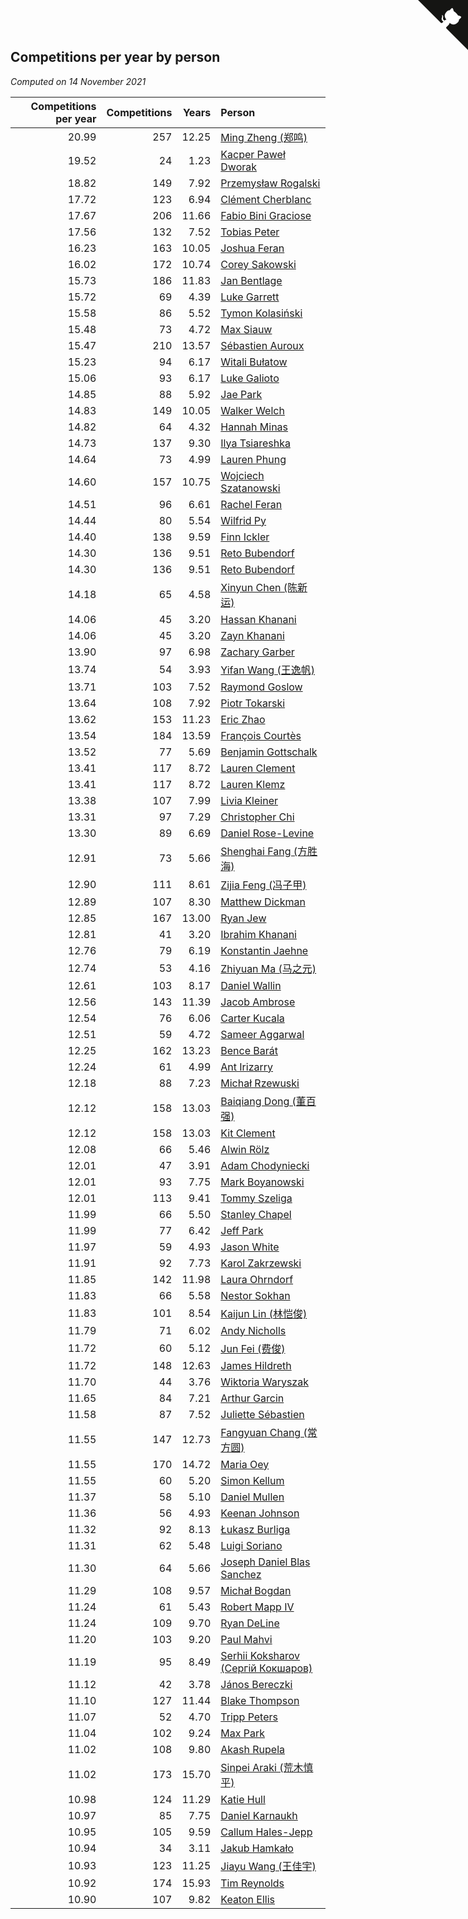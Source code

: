 ## Competitions per year by person

*Computed on 14 November 2021*

| Competitions per year | Competitions | Years | Person |
| ---: | ---: | ---: | :--- |
| 20.99 | 257 | 12.25 | [Ming Zheng (郑鸣)](https://www.worldcubeassociation.org/persons/2009ZHEN11) |
| 19.52 | 24 | 1.23 | [Kacper Paweł Dworak](https://www.worldcubeassociation.org/persons/2020DWOR01) |
| 18.82 | 149 | 7.92 | [Przemysław Rogalski](https://www.worldcubeassociation.org/persons/2013ROGA02) |
| 17.72 | 123 | 6.94 | [Clément Cherblanc](https://www.worldcubeassociation.org/persons/2014CHER05) |
| 17.67 | 206 | 11.66 | [Fabio Bini Graciose](https://www.worldcubeassociation.org/persons/2010GRAC02) |
| 17.56 | 132 | 7.52 | [Tobias Peter](https://www.worldcubeassociation.org/persons/2014PETE03) |
| 16.23 | 163 | 10.05 | [Joshua Feran](https://www.worldcubeassociation.org/persons/2011FERA01) |
| 16.02 | 172 | 10.74 | [Corey Sakowski](https://www.worldcubeassociation.org/persons/2011SAKO01) |
| 15.73 | 186 | 11.83 | [Jan Bentlage](https://www.worldcubeassociation.org/persons/2010BENT01) |
| 15.72 | 69 | 4.39 | [Luke Garrett](https://www.worldcubeassociation.org/persons/2017GARR05) |
| 15.58 | 86 | 5.52 | [Tymon Kolasiński](https://www.worldcubeassociation.org/persons/2016KOLA02) |
| 15.48 | 73 | 4.72 | [Max Siauw](https://www.worldcubeassociation.org/persons/2017SIAU02) |
| 15.47 | 210 | 13.57 | [Sébastien Auroux](https://www.worldcubeassociation.org/persons/2008AURO01) |
| 15.23 | 94 | 6.17 | [Witali Bułatow](https://www.worldcubeassociation.org/persons/2015BUAT01) |
| 15.06 | 93 | 6.17 | [Luke Galioto](https://www.worldcubeassociation.org/persons/2015GALI02) |
| 14.85 | 88 | 5.92 | [Jae Park](https://www.worldcubeassociation.org/persons/2015PARK24) |
| 14.83 | 149 | 10.05 | [Walker Welch](https://www.worldcubeassociation.org/persons/2011WELC01) |
| 14.82 | 64 | 4.32 | [Hannah Minas](https://www.worldcubeassociation.org/persons/2017MINA04) |
| 14.73 | 137 | 9.30 | [Ilya Tsiareshka](https://www.worldcubeassociation.org/persons/2012TERE01) |
| 14.64 | 73 | 4.99 | [Lauren Phung](https://www.worldcubeassociation.org/persons/2016PHUN02) |
| 14.60 | 157 | 10.75 | [Wojciech Szatanowski](https://www.worldcubeassociation.org/persons/2011SZAT01) |
| 14.51 | 96 | 6.61 | [Rachel Feran](https://www.worldcubeassociation.org/persons/2015FERA01) |
| 14.44 | 80 | 5.54 | [Wilfrid Py](https://www.worldcubeassociation.org/persons/2016PYWI01) |
| 14.40 | 138 | 9.59 | [Finn Ickler](https://www.worldcubeassociation.org/persons/2012ICKL01) |
| 14.30 | 136 | 9.51 | [Reto Bubendorf](https://www.worldcubeassociation.org/persons/2012BUBE01) |
| 14.30 | 136 | 9.51 | [Reto Bubendorf](https://www.worldcubeassociation.org/persons/2012BUBE01) |
| 14.18 | 65 | 4.58 | [Xinyun Chen (陈新运)](https://www.worldcubeassociation.org/persons/2017CHEN36) |
| 14.06 | 45 | 3.20 | [Hassan Khanani](https://www.worldcubeassociation.org/persons/2018KHAN26) |
| 14.06 | 45 | 3.20 | [Zayn Khanani](https://www.worldcubeassociation.org/persons/2018KHAN28) |
| 13.90 | 97 | 6.98 | [Zachary Garber](https://www.worldcubeassociation.org/persons/2014GARB01) |
| 13.74 | 54 | 3.93 | [Yifan Wang (王逸帆)](https://www.worldcubeassociation.org/persons/2017WANY29) |
| 13.71 | 103 | 7.52 | [Raymond Goslow](https://www.worldcubeassociation.org/persons/2014GOSL01) |
| 13.64 | 108 | 7.92 | [Piotr Tokarski](https://www.worldcubeassociation.org/persons/2013TOKA01) |
| 13.62 | 153 | 11.23 | [Eric Zhao](https://www.worldcubeassociation.org/persons/2010ZHAO19) |
| 13.54 | 184 | 13.59 | [François Courtès](https://www.worldcubeassociation.org/persons/2008COUR01) |
| 13.52 | 77 | 5.69 | [Benjamin Gottschalk](https://www.worldcubeassociation.org/persons/2016GOTT01) |
| 13.41 | 117 | 8.72 | [Lauren Clement](https://www.worldcubeassociation.org/persons/2013KLEM01) |
| 13.41 | 117 | 8.72 | [Lauren Klemz](https://www.worldcubeassociation.org/persons/2013KLEM01) |
| 13.38 | 107 | 7.99 | [Livia Kleiner](https://www.worldcubeassociation.org/persons/2013KLEI03) |
| 13.31 | 97 | 7.29 | [Christopher Chi](https://www.worldcubeassociation.org/persons/2014CHIC01) |
| 13.30 | 89 | 6.69 | [Daniel Rose-Levine](https://www.worldcubeassociation.org/persons/2015ROSE01) |
| 12.91 | 73 | 5.66 | [Shenghai Fang (方胜海)](https://www.worldcubeassociation.org/persons/2016FANG01) |
| 12.90 | 111 | 8.61 | [Zijia Feng (冯子甲)](https://www.worldcubeassociation.org/persons/2013FENG02) |
| 12.89 | 107 | 8.30 | [Matthew Dickman](https://www.worldcubeassociation.org/persons/2013DICK01) |
| 12.85 | 167 | 13.00 | [Ryan Jew](https://www.worldcubeassociation.org/persons/2008JEWR01) |
| 12.81 | 41 | 3.20 | [Ibrahim Khanani](https://www.worldcubeassociation.org/persons/2018KHAN27) |
| 12.76 | 79 | 6.19 | [Konstantin Jaehne](https://www.worldcubeassociation.org/persons/2015JAEH01) |
| 12.74 | 53 | 4.16 | [Zhiyuan Ma (马之元)](https://www.worldcubeassociation.org/persons/2017MAZH04) |
| 12.61 | 103 | 8.17 | [Daniel Wallin](https://www.worldcubeassociation.org/persons/2013WALL03) |
| 12.56 | 143 | 11.39 | [Jacob Ambrose](https://www.worldcubeassociation.org/persons/2010AMBR01) |
| 12.54 | 76 | 6.06 | [Carter Kucala](https://www.worldcubeassociation.org/persons/2015KUCA01) |
| 12.51 | 59 | 4.72 | [Sameer Aggarwal](https://www.worldcubeassociation.org/persons/2017AGGA01) |
| 12.25 | 162 | 13.23 | [Bence Barát](https://www.worldcubeassociation.org/persons/2008BARA01) |
| 12.24 | 61 | 4.99 | [Ant Irizarry](https://www.worldcubeassociation.org/persons/2016IRIZ02) |
| 12.18 | 88 | 7.23 | [Michał Rzewuski](https://www.worldcubeassociation.org/persons/2014RZEW01) |
| 12.12 | 158 | 13.03 | [Baiqiang Dong (董百强)](https://www.worldcubeassociation.org/persons/2008DONG06) |
| 12.12 | 158 | 13.03 | [Kit Clement](https://www.worldcubeassociation.org/persons/2008CLEM01) |
| 12.08 | 66 | 5.46 | [Alwin Rölz](https://www.worldcubeassociation.org/persons/2016ROLZ01) |
| 12.01 | 47 | 3.91 | [Adam Chodyniecki](https://www.worldcubeassociation.org/persons/2017CHOD02) |
| 12.01 | 93 | 7.75 | [Mark Boyanowski](https://www.worldcubeassociation.org/persons/2014BOYA01) |
| 12.01 | 113 | 9.41 | [Tommy Szeliga](https://www.worldcubeassociation.org/persons/2012SZEL01) |
| 11.99 | 66 | 5.50 | [Stanley Chapel](https://www.worldcubeassociation.org/persons/2016CHAP04) |
| 11.99 | 77 | 6.42 | [Jeff Park](https://www.worldcubeassociation.org/persons/2015PARK08) |
| 11.97 | 59 | 4.93 | [Jason White](https://www.worldcubeassociation.org/persons/2016WHIT16) |
| 11.91 | 92 | 7.73 | [Karol Zakrzewski](https://www.worldcubeassociation.org/persons/2014ZAKR01) |
| 11.85 | 142 | 11.98 | [Laura Ohrndorf](https://www.worldcubeassociation.org/persons/2009OHRN01) |
| 11.83 | 66 | 5.58 | [Nestor Sokhan](https://www.worldcubeassociation.org/persons/2016SOKH01) |
| 11.83 | 101 | 8.54 | [Kaijun Lin (林恺俊)](https://www.worldcubeassociation.org/persons/2013LINK01) |
| 11.79 | 71 | 6.02 | [Andy Nicholls](https://www.worldcubeassociation.org/persons/2015NICH04) |
| 11.72 | 60 | 5.12 | [Jun Fei (费俊)](https://www.worldcubeassociation.org/persons/2016FEIJ02) |
| 11.72 | 148 | 12.63 | [James Hildreth](https://www.worldcubeassociation.org/persons/2009HILD01) |
| 11.70 | 44 | 3.76 | [Wiktoria Waryszak](https://www.worldcubeassociation.org/persons/2018WARY01) |
| 11.65 | 84 | 7.21 | [Arthur Garcin](https://www.worldcubeassociation.org/persons/2014GARC27) |
| 11.58 | 87 | 7.52 | [Juliette Sébastien](https://www.worldcubeassociation.org/persons/2014SEBA01) |
| 11.55 | 147 | 12.73 | [Fangyuan Chang (常方圆)](https://www.worldcubeassociation.org/persons/2009CHAN04) |
| 11.55 | 170 | 14.72 | [Maria Oey](https://www.worldcubeassociation.org/persons/2007OEYM01) |
| 11.55 | 60 | 5.20 | [Simon Kellum](https://www.worldcubeassociation.org/persons/2016KELL12) |
| 11.37 | 58 | 5.10 | [Daniel Mullen](https://www.worldcubeassociation.org/persons/2016MULL04) |
| 11.36 | 56 | 4.93 | [Keenan Johnson](https://www.worldcubeassociation.org/persons/2016JOHN30) |
| 11.32 | 92 | 8.13 | [Łukasz Burliga](https://www.worldcubeassociation.org/persons/2013BURL01) |
| 11.31 | 62 | 5.48 | [Luigi Soriano](https://www.worldcubeassociation.org/persons/2016SORI04) |
| 11.30 | 64 | 5.66 | [Joseph Daniel Blas Sanchez](https://www.worldcubeassociation.org/persons/2016SANC08) |
| 11.29 | 108 | 9.57 | [Michał Bogdan](https://www.worldcubeassociation.org/persons/2012BOGD01) |
| 11.24 | 61 | 5.43 | [Robert Mapp IV](https://www.worldcubeassociation.org/persons/2016IVRO01) |
| 11.24 | 109 | 9.70 | [Ryan DeLine](https://www.worldcubeassociation.org/persons/2012DELI01) |
| 11.20 | 103 | 9.20 | [Paul Mahvi](https://www.worldcubeassociation.org/persons/2012MAHV01) |
| 11.19 | 95 | 8.49 | [Serhii Koksharov (Сергій Кокшаров)](https://www.worldcubeassociation.org/persons/2013KOKS01) |
| 11.12 | 42 | 3.78 | [János Bereczki](https://www.worldcubeassociation.org/persons/2018BERE01) |
| 11.10 | 127 | 11.44 | [Blake Thompson](https://www.worldcubeassociation.org/persons/2010THOM03) |
| 11.07 | 52 | 4.70 | [Tripp Peters](https://www.worldcubeassociation.org/persons/2017PETE04) |
| 11.04 | 102 | 9.24 | [Max Park](https://www.worldcubeassociation.org/persons/2012PARK03) |
| 11.02 | 108 | 9.80 | [Akash Rupela](https://www.worldcubeassociation.org/persons/2012RUPE01) |
| 11.02 | 173 | 15.70 | [Sinpei Araki (荒木慎平)](https://www.worldcubeassociation.org/persons/2006ARAK01) |
| 10.98 | 124 | 11.29 | [Katie Hull](https://www.worldcubeassociation.org/persons/2010HULL01) |
| 10.97 | 85 | 7.75 | [Daniel Karnaukh](https://www.worldcubeassociation.org/persons/2014KARN02) |
| 10.95 | 105 | 9.59 | [Callum Hales-Jepp](https://www.worldcubeassociation.org/persons/2012HALE01) |
| 10.94 | 34 | 3.11 | [Jakub Hamkało](https://www.worldcubeassociation.org/persons/2018HAMK01) |
| 10.93 | 123 | 11.25 | [Jiayu Wang (王佳宇)](https://www.worldcubeassociation.org/persons/2010WANG53) |
| 10.92 | 174 | 15.93 | [Tim Reynolds](https://www.worldcubeassociation.org/persons/2005REYN01) |
| 10.90 | 107 | 9.82 | [Keaton Ellis](https://www.worldcubeassociation.org/persons/2012ELLI01) |


<a href="https://github.com/jonatanklosko/wca_statistics" class="github-corner" aria-label="View source on Github"><svg width="80" height="80" viewBox="0 0 250 250" style="fill:#151513; color:#fff; position: absolute; top: 0; border: 0; right: 0;" aria-hidden="true"><path d="M0,0 L115,115 L130,115 L142,142 L250,250 L250,0 Z"></path><path d="M128.3,109.0 C113.8,99.7 119.0,89.6 119.0,89.6 C122.0,82.7 120.5,78.6 120.5,78.6 C119.2,72.0 123.4,76.3 123.4,76.3 C127.3,80.9 125.5,87.3 125.5,87.3 C122.9,97.6 130.6,101.9 134.4,103.2" fill="currentColor" style="transform-origin: 130px 106px;" class="octo-arm"></path><path d="M115.0,115.0 C114.9,115.1 118.7,116.5 119.8,115.4 L133.7,101.6 C136.9,99.2 139.9,98.4 142.2,98.6 C133.8,88.0 127.5,74.4 143.8,58.0 C148.5,53.4 154.0,51.2 159.7,51.0 C160.3,49.4 163.2,43.6 171.4,40.1 C171.4,40.1 176.1,42.5 178.8,56.2 C183.1,58.6 187.2,61.8 190.9,65.4 C194.5,69.0 197.7,73.2 200.1,77.6 C213.8,80.2 216.3,84.9 216.3,84.9 C212.7,93.1 206.9,96.0 205.4,96.6 C205.1,102.4 203.0,107.8 198.3,112.5 C181.9,128.9 168.3,122.5 157.7,114.1 C157.9,116.9 156.7,120.9 152.7,124.9 L141.0,136.5 C139.8,137.7 141.6,141.9 141.8,141.8 Z" fill="currentColor" class="octo-body"></path></svg></a><style>.github-corner:hover .octo-arm{animation:octocat-wave 560ms ease-in-out}@keyframes octocat-wave{0%,100%{transform:rotate(0)}20%,60%{transform:rotate(-25deg)}40%,80%{transform:rotate(10deg)}}@media (max-width:500px){.github-corner:hover .octo-arm{animation:none}.github-corner .octo-arm{animation:octocat-wave 560ms ease-in-out}}</style>
